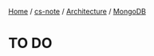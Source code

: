 [Home](https://mengxianbin.github.io) /
[cs-note](https://mengxianbin.github.io/cs-note/content) /
[Architecture](https://mengxianbin.github.io/cs-note/content/Architecture) /
[MongoDB](https://mengxianbin.github.io/cs-note/content/Architecture/MongoDB)

# TO DO
